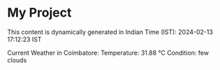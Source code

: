# My Project

This content is dynamically generated in Indian Time (IST): 2024-02-13 17:12:23 IST


Current Weather in Coimbatore:
Temperature: 31.88 °C
Condition: few clouds
